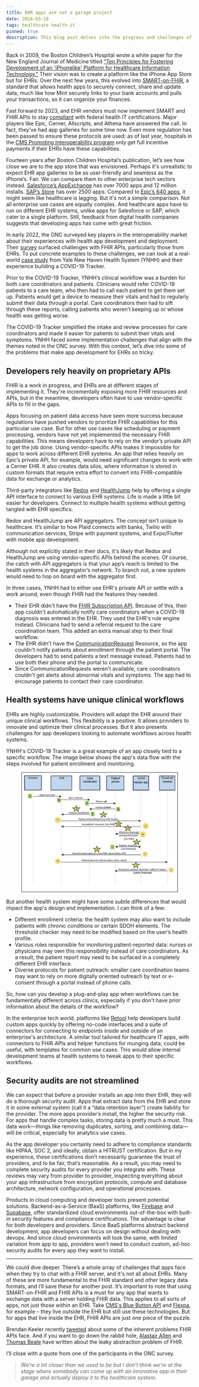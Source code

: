 ```yaml
---
title: EHR apps are not a garage project
date: 2024-03-18
tags: healthcare health-it
pinned: true
description: This blog post delves into the progress and challenges of integrating health apps with Electronic Health Record (EHR) systems through the SMART-on-FHIR standard. Inspired by a 2009 vision for a healthcare platform akin to the iPhone App Store, the initiative faces hurdles like proprietary APIs, the piecemeal adoption of FHIR, and complex healthcare workflows. Despite federal mandates and the development of EHR app galleries, the industry struggles with app interoperability and streamlined development processes, highlighting the gap between vision and reality in healthcare IT innovation.
---
```


Back in 2009, the Boston Children’s Hospital wrote a white paper for the New England Journal of Medicine titled [“Ten Principles for Fostering Development of an 'iPhone­like' Platform for Healthcare Information Technology.”](https://smarthealthit.org/2009/06/ten-principles/) Their vision was to create a platform like the iPhone App Store but for EHRs. Over the next few years, this evolved into [SMART-on-FHIR](https://build.fhir.org/ig/HL7/smart-app-launch/app-launch.html), a standard that allows health apps to securely connect, share and update data, much like how Mint securely links to your bank accounts and pulls your transactions, so it can organize your finances.

Fast forward to 2023, and EHR vendors must now implement SMART and FHIR APIs to stay [compliant](https://www.healthit.gov/topic/oncs-cures-act-final-rule) with federal health IT certifications. Major players like Epic, Cerner, Allscripts, and Athena have answered the call. In fact, they’ve had app galleries for some time now. Even more regulation has been passed to ensure these protocols are used: as of last year, hospitals in the [CMS Promoting Interoperability program](https://www.cms.gov/medicare/regulations-guidance/promoting-interoperability-programs/calendar-year-2023-and-2024-program-requirements) only get full incentive payments if their EHRs have these capabilities.

Fourteen years after Boston Children Hospital’s publication, let’s see how close we are to the app store that was envisioned. Perhaps it's unrealistic to expect EHR app galleries to be as user-friendly and seamless as the iPhone’s. Fair. We can compare them to other enterprise tech sectors instead. [Salesforce’s AppExchange](https://appexchange.salesforce.com/) has over 7000 apps and 12 million installs. [SAP’s Store](https://www.sap.com/store/faq.html) has over 2500 apps. Compared to [Epic’s 640 apps](https://vendorservices.epic.com/Showroom/stage?id=35), it might seem like healthcare is lagging. But it's not a simple comparison. Not all enterprise use cases are equally complex. And healthcare apps have to run on different EHR systems, unlike apps for Salesforce or SAP, which cater to a single platform. Still, feedback from digital health companies suggests that developing apps has come with great friction.

In early 2022, the ONC surveyed key players in the interoperability market about their experiences with health app development and deployment. Their [survey](https://www.healthit.gov/sites/default/files/page/2022-06/App-Developer-and-Integrator-Perspectives.pdf) surfaced challenges with FHIR APIs, particularly those from EHRs. To put concrete examples to these challenges, we can look at a real-world [case study](https://www.ncbi.nlm.nih.gov/pmc/articles/PMC9750793/pdf/10-1055-s-0042-1758736.pdf) from Yale New Haven Health System (YNHH) and their experience building a COVID-19 Tracker.

Prior to the COVID-19 Tracker, YNHH’s clinical workflow was a burden for both care coordinators and patients. Clinicians would refer COVID-19 patients to a care team, who then had to call each patient to get them set up. Patients would get a device to measure their vitals and had to regularly submit their data through a portal. Care coordinators then had to sift through these reports, calling patients who weren’t keeping up or whose health was getting worse.

The COVID-19 Tracker simplified the intake and review processes for care coordinators and made it easier for patients to submit their vitals and symptoms. YNHH faced some implementation challenges that align with the themes noted in the ONC survey.
With this context, let’s dive into some of the problems that make app development for EHRs so tricky.

## Developers rely heavily on proprietary APIs

FHIR is a work in progress, and EHRs are at different stages of implementing it. They're incrementally exposing more FHIR resources and APIs, but in the meantime, developers often have to use vendor-specific APIs to fill in the gaps.

Apps focusing on patient data access have seen more success because regulations have pushed vendors to prioritize FHIR capabilities for this particular use case. But for other use cases like scheduling or payment processing, vendors have not yet implemented the necessary FHIR capabilities. This means developers have to rely on the vendor’s private API to get the job done. Using vendor-specific APIs makes it impossible for apps to work across different EHR systems. An app that relies heavily on Epic’s private API, for example, would need significant changes to work with a Cerner EHR. It also creates data silos, where information is stored in custom formats that require extra effort to convert into FHIR-compatible data for exchange or analytics.

Third-party integrators like [Redox](https://www.redoxengine.com/) and [HealthJump](https://www.healthjump.com/) help by offering a single API interface to connect to various EHR systems. Life is made a little bit easier for developers. Connect to multiple health systems without getting tangled with EHR specifics.

Redox and HealthJump are API aggregators. The concept isn’t unique to healthcare. It’s similar to how Plaid connects with banks, Twilio with communication services, Stripe with payment systems, and Expo/Flutter with mobile app development.

Although not explicitly stated in their docs, it's likely that Redox and HealthJump are using vendor-specific APIs behind the scenes. Of course, the catch with API aggregators is that your app’s reach is limited to the health systems in the aggregator’s network. To branch out, a new system would need to hop on board with the aggregator first.

In three cases, YNHH had to either use EHR's private API or settle with a work around, even though FHIR had the features they needed.

- Their EHR didn't have the [FHIR Subscription API](https://build.fhir.org/subscription.html). Because of this, their app couldn't automatically notify care coordinators when a COVID-19 diagnosis was entered in the EHR. They used the EHR's rule engine instead. Clinicians had to send a referral request to the care coordination team. This added an extra manual step to their final workflow.
- The EHR didn't have the [CommunicationRequest](https://build.fhir.org/communicationrequest.html) Resource, so the app couldn't notify patients about enrollment through the patient portal. The developers had to send patients a text message instead. Patients had to use both their phone and the portal to communicate.
- Since CommunicationRequests weren't available, care coordinators couldn't get alerts about abnormal vitals and symptoms. The app had to encourage patients to contact their care coordinator.

## Health systems have unique clinical workflows

EHRs are highly customizable. Providers will adapt the EHR around their unique clinical workflows. This flexibility is a positive. It allows providers to innovate and optimize their clinical processes. But it also presents challenges for app developers looking to automate workflows across health systems.

YNHH's COVID-19 Tracker is a great example of an app closely tied to a specific workflow. The image below shows the app's data flow with the steps involved for patient enrollment and monitoring.

<figure class="wide">
<img src="/assets/images/ynhh-covid19-tracker.png"/>
</figure>

But another health system might have some subtle differences that would impact the app's design and implementation. I can think of a few:

- Different enrollment criteria: the health system may also want to include patients with chronic conditions or certain SDOH elements. The threshold checker may need to be modified based on the user’s health profile.
- Various roles responsible for monitoring patient-reported data: nurses or physicians may own this responsibility instead of care coordinators. As a result, the patient report may need to be surfaced in a completely different EHR interface.
- Diverse protocols for patient outreach: smaller care coordination teams may want to rely on more digitally oriented outreach by text or e-consent through a portal instead of phone calls.

So, how can you develop a plug-and-play app when workflows can be fundamentally different across clinics, especially if you don't have prior information about the details of the workflow?

In the enterprise tech world, platforms like [Retool](https://retool.com/) help developers build custom apps quickly by offering no-code interfaces and a suite of connectors for connecting to endpoints inside and outside of an enterprise's architecture. A similar tool tailored for healthcare IT apps, with connectors to FHIR APIs and helper functions for munging data, could be useful, with templates for common use cases. This would allow internal development teams at health systems to tweak apps to their specific workflows.

## Security audits are not streamlined

We can expect that before a provider installs an app into their EHR, they will do a thorough security audit. Apps that extract data from the EHR and store it in some external system (call it a “data retention layer”) create liability for the provider. The more apps provider’s install, the higher the security risk. For apps that handle complex tasks, storing data is pretty much a must. This data work—things like removing duplicates, sorting, and combining data—will be critical, especially for analytics use cases.

As the app developer you certainly need to adhere to compliance standards like HIPAA, SOC 2, and ideally, obtain a HITRUST certification. But in my experience, these certifications don’t necessarily guarantee the trust of providers, and to be fair, that’s reasonable. As a result, you may need to complete security audits for every provider you integrate with. These reviews may vary from provider to provider, inspecting everything about your app infrastructure from encryption protocols, compute and database architecture, network configuration, and operational processes.

Products in cloud computing and developer tools present potential solutions. Backend-as-a-Service (BaaS) platforms, like [Firebase](https://firebase.google.com/) and [Supabase](https://supabase.com/), offer standardized cloud environments out-of-the-box with built-in security features and compliance certifications. The advantage is clear for both developers and providers. Since BaaS platforms abstract backend development, app developers can focus on design without dealing with devops. And since cloud environments will look the same, with limited variation from app to app, providers won’t need to conduct custom, ad-hoc security audits for every app they want to install.

<hr/>

We could dive deeper. There’s a whole array of challenges that apps face when they try to chat with a FHIR server, and it's not all about EHRs. Many of these are more fundamental to the FHIR standard and other legacy data formats, and I’ll save these for another post. It’s important to note that using SMART-on-FHIR and FHIR APIs is a must for any app that wants to exchange data with a server holding FHIR data. This applies to all sorts of apps, not just those within an EHR. Take [CMS's Blue Button API](https://bluebutton.cms.gov/) and [Flexpa](https://www.flexpa.com/), for example – they live outside the EHR but still use these technologies. But for apps that live inside the EHR, FHIR APIs are just one piece of the puzzle.

Brendan Keeler recently [tweeted](https://twitter.com/healthapiguy/status/1705225488283976122) about some of the inherent problems FHIR APIs face. And if you want to go down the rabbit hole, [Alastair Allen](https://medium.com/@alastairallen/fhir-openehr-2022-53716f837340) and [Thomas Beale](https://wolandscat.net/2022/05/15/a-lingua-franca-for-e-health-takes-shape-with-graphitehealth/) have written about the leaky abstraction problem of FHIR.

I’ll close with a quote from one of the participants in the ONC survey.

> _We’re a lot closer than we used to be but I don’t think we’re at the stage where somebody can come up with an innovative app in their garage and actually deploy it to the healthcare system._
